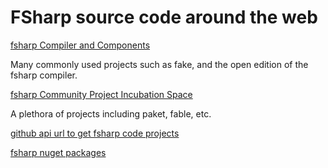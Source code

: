 # FSharp source code around the web

[fsharp Compiler and Components](https://github.com/fsharp)

Many commonly used projects such as fake, and the open edition of the fsharp compiler.

[fsharp Community Project Incubation Space](https://github.com/fsprojects)

A plethora of projects including paket, fable, etc.

[github api url to get fsharp code projects](https://api.github.com/legacy/repos/search/language:fsharp)

[fsharp nuget packages](https://www.nuget.org/packages?q=f%23)


